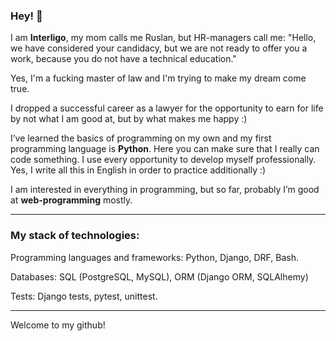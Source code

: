 ### Hey! :wave:

I am **Interligo**, my mom calls me Ruslan, but HR-managers call me: "Hello, we have considered your candidacy, but we are not ready to offer you a work, because you do not have a technical education."

Yes, I'm a fucking master of law and I'm trying to make my dream come true.

I dropped a successful career as a lawyer for the opportunity to earn for life by not what I am good at, but by what makes me happy :)

I’ve learned the basics of programming on my own and my first programming language is **Python**. Here you can make sure that I really can code something. I use every opportunity to develop myself professionally. Yes, I write all this in English in order to practice additionally :)

I am interested in everything in programming, but so far, probably I’m good at **web-programming** mostly.

***

### My stack of technologies:

Programming languages and frameworks: Python, Django, DRF, Bash.

Databases: SQL (PostgreSQL, MySQL), ORM (Django ORM, SQLAlhemy)

Tests: Django tests, pytest, unittest.

***

Welcome to my github!
